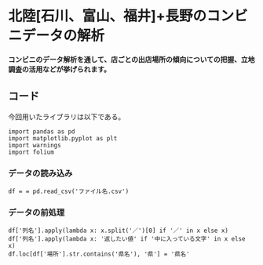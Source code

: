 # 北陸[石川、富山、福井]+長野のコンビニデータの解析
#### コンビニのデータ解析を通して、店ごとの出店場所の傾向についての把握、立地調査の活用などが挙げられます。

## コード
今回用いたライブラリは以下である。
```
import pandas as pd
import matplotlib.pyplot as plt
import warnings
import folium
```
### データの読み込み
```
df = = pd.read_csv('ファイル名.csv')
```
### データの前処理
```
df['列名'].apply(lambda x: x.split('／')[0] if '／' in x else x)
df['列名'].apply(lambda x: '返したい値' if '中に入っている文字' in x else x)
df.loc[df['場所'].str.contains('県名'), '県'] = '県名'
```



